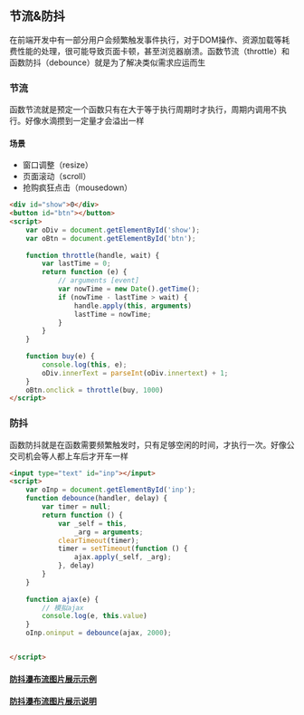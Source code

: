 ## 节流&防抖

在前端开发中有一部分用户会频繁触发事件执行，对于DOM操作、资源加载等耗费性能的处理，很可能导致页面卡顿，甚至浏览器崩溃。函数节流（throttle）和函数防抖（debounce）就是为了解决类似需求应运而生

### 节流

函数节流就是预定一个函数只有在大于等于执行周期时才执行，周期内调用不执行。好像水滴攒到一定量才会溢出一样

#### 场景

- 窗口调整（resize）
- 页面滚动（scroll）
- 抢购疯狂点击（mousedown）

```html
<div id="show">0</div>
<button id="btn"></button>
<script>
	var oDiv = document.getElementById('show');
    var oBtn = document.getElementById('btn');
    
    function throttle(handle, wait) {
        var lastTime = 0;
        return function (e) {
            // arguments [event]
            var nowTime = new Date().getTime();
            if (nowTime - lastTime > wait) {
                handle.apply(this, arguments)
                lastTime = nowTime;
            }
        }
    }
    
    function buy(e) {
        console.log(this, e);
        oDiv.innerText = parseInt(oDiv.innertext) + 1;
    }
    oBtn.onclick = throttle(buy, 1000)
</script>
```

### 防抖

函数防抖就是在函数需要频繁触发时，只有足够空闲的时间，才执行一次。好像公交司机会等人都上车后才开车一样

```html
<input type="text" id="inp"></input>
<script>
	var oInp = document.getElementById('inp');
    function debounce(handler, delay) {
        var timer = null;
        return function () {
            var _self = this,
                _arg = arguments;
            clearTimeout(timer);
            timer = setTimeout(function () {
                ajax.apply(_self, _arg);
            }, delay)
        } 
    }
    
    function ajax(e) {
        // 模拟ajax
        console.log(e, this.value)
    }
    oInp.oninput = debounce(ajax, 2000);


</script>
```

#### [防抖瀑布流图片展示示例](https://z826526354.github.io/myProject/jieliu/index.html)

#### [防抖瀑布流图片展示说明](./笔记.md)

